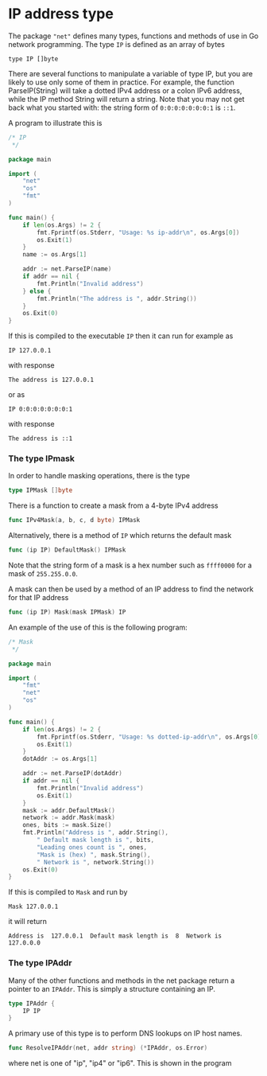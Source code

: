 # IP address type

The package `"net"` defines many types, functions and methods of use in Go network programming. The type `IP` is defined as an array of bytes 

    type IP []byte
    
There are several functions to manipulate a variable of type IP, but you are likely to use only some of them in practice. 
For example, the function ParseIP(String) will take a dotted IPv4 address or a colon IPv6 address, while the IP method String will return a string. 
Note that you may not get back what you started with: the string form of `0:0:0:0:0:0:0:1` is `::1`.

A program to illustrate this is 

```go
/* IP
 */

package main

import (
	"net"
	"os"
	"fmt"
)

func main() {
	if len(os.Args) != 2 {
		fmt.Fprintf(os.Stderr, "Usage: %s ip-addr\n", os.Args[0])
		os.Exit(1)
	}
	name := os.Args[1]

	addr := net.ParseIP(name)
	if addr == nil {
		fmt.Println("Invalid address")
	} else {
		fmt.Println("The address is ", addr.String())
	}
	os.Exit(0)
}
```

If this is compiled to the executable `IP` then it can run for example as 

    IP 127.0.0.1
    
with response

    The address is 127.0.0.1
    
or as

    IP 0:0:0:0:0:0:0:1
    

with response

    The address is ::1
    
### The type IPmask

In order to handle masking operations, there is the type

```go
type IPMask []byte
```

There is a function to create a mask from a 4-byte IPv4 address

```go
func IPv4Mask(a, b, c, d byte) IPMask
```

Alternatively, there is a method of `IP` which returns the default mask

```go    
func (ip IP) DefaultMask() IPMask
```

Note that the string form of a mask is a hex number such as `ffff0000` for a mask of `255.255.0.0`.

A mask can then be used by a method of an IP address to find the network for that IP address

```go
func (ip IP) Mask(mask IPMask) IP
```
    
An example of the use of this is the following program: 
    
```go
/* Mask
 */

package main

import (
	"fmt"
	"net"
	"os"
)

func main() {
	if len(os.Args) != 2 {
		fmt.Fprintf(os.Stderr, "Usage: %s dotted-ip-addr\n", os.Args[0])
		os.Exit(1)
	}
	dotAddr := os.Args[1]

	addr := net.ParseIP(dotAddr)
	if addr == nil {
		fmt.Println("Invalid address")
		os.Exit(1)
	}
	mask := addr.DefaultMask()
	network := addr.Mask(mask)
	ones, bits := mask.Size()
	fmt.Println("Address is ", addr.String(),
		" Default mask length is ", bits,
		"Leading ones count is ", ones,
		"Mask is (hex) ", mask.String(),
		" Network is ", network.String())
	os.Exit(0)
}
```

If this is compiled to `Mask` and run by

    Mask 127.0.0.1
    
it will return

    Address is  127.0.0.1  Default mask length is  8  Network is  127.0.0.0
    

### The type IPAddr

Many of the other functions and methods in the net package return a pointer to an `IPAddr`. 
This is simply a structure containing an IP.

```go    
type IPAddr {
    IP IP
}
```
  
A primary use of this type is to perform DNS lookups on IP host names.

```go
func ResolveIPAddr(net, addr string) (*IPAddr, os.Error)
```
    
where net is one of "ip", "ip4" or "ip6". This is shown in the program 



























    



    

